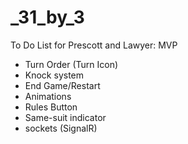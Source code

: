 # _31_by_3

To Do List for Prescott and Lawyer: MVP
- Turn Order (Turn Icon)
- Knock system 
- End Game/Restart
- Animations
- Rules Button
- Same-suit indicator
- sockets (SignalR)
